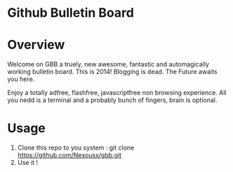 # Github Bulletin Board

# Overview

Welcome on GBB a truely, new awesome, fantastic and automagically working bulletin board.
This is 2014! Blogging is dead. The Future awaits you here.

Enjoy a totally adfree, flashfree, javascriptfree non browsing experience. All you nedd is a terminal and a probably bunch of fingers, brain is optional.

# Usage

1. Clone this repo to you system :
	git clone https://github.com/Nesousx/gbb.git
2. Use it !
